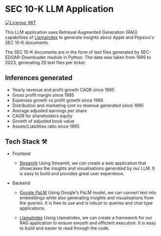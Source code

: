 # SEC 10-K LLM Application

[![License: MIT](https://img.shields.io/badge/License-MIT-yellow.svg)](https://opensource.org/licenses/MIT)

This LLM application uses Retrieval Augmented Generation (RAG) capabilities of [LlamaIndex](https://github.com/jerryjliu/llama_index) to generate insights about Apple and Pepsico's SEC 10-K documents.

The SEC 10-K documents are in the form of text files generated by SEC-EDGAR-Downloader module in Python. The data was taken from 1995 to 2023, generating 29 text files per ticker. 

## Inferences generated

- Yearly revenue and profit growth CAGR since 1995
- Gross profit margin since 1995
- Expenses growth vs profit growth since 1995
- Distribution and marketing cost vs revenue generated since 1995
- Average adjusted earnings per share
- CAGR for shareholders equity
- Growth of adjusted book value
- Assets/Liabilities ratio since 1995

## Tech Stack ⚒️

- Frontend
    - [Streamlit](https://streamlit.io/)
        Using Streamlit, we can create a web application that showcases the insights and visualisations generated by our LLM.
        It is easy to build and provides great user experience.

- Backend
    - [Google PaLM](https://ai.google.dev/palm_docs/palm)
        Using Google's PaLM model, we can convert text into embeddings while also generating insights and visualisations from the queries. 
        It is free to use and is robust to queries and chat type applications.
    
    - [LlamaIndex](https://www.llamaindex.ai/)
        Using LlamaIndex, we can create a framework for our RAG application to ensure smooth and efficient execution.
        It is easy to build and easier to read through the code.